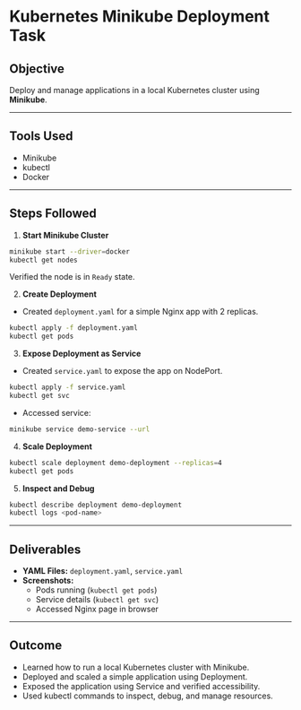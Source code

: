 # Kubernetes Minikube Deployment Task

## Objective
Deploy and manage applications in a local Kubernetes cluster using **Minikube**.

---

## Tools Used
- Minikube
- kubectl
- Docker

---

## Steps Followed

1. **Start Minikube Cluster**
```bash
minikube start --driver=docker
kubectl get nodes
```
Verified the node is in `Ready` state.

2. **Create Deployment**
- Created `deployment.yaml` for a simple Nginx app with 2 replicas.
```bash
kubectl apply -f deployment.yaml
kubectl get pods
```

3. **Expose Deployment as Service**
- Created `service.yaml` to expose the app on NodePort.
```bash
kubectl apply -f service.yaml
kubectl get svc
```
- Accessed service:
```bash
minikube service demo-service --url
```

4. **Scale Deployment**
```bash
kubectl scale deployment demo-deployment --replicas=4
kubectl get pods
```

5. **Inspect and Debug**
```bash
kubectl describe deployment demo-deployment
kubectl logs <pod-name>
```

---

## Deliverables
- **YAML Files:** `deployment.yaml`, `service.yaml`
- **Screenshots:**
  - Pods running (`kubectl get pods`)
  - Service details (`kubectl get svc`)
  - Accessed Nginx page in browser

---

## Outcome
- Learned how to run a local Kubernetes cluster with Minikube.
- Deployed and scaled a simple application using Deployment.
- Exposed the application using Service and verified accessibility.
- Used kubectl commands to inspect, debug, and manage resources.
